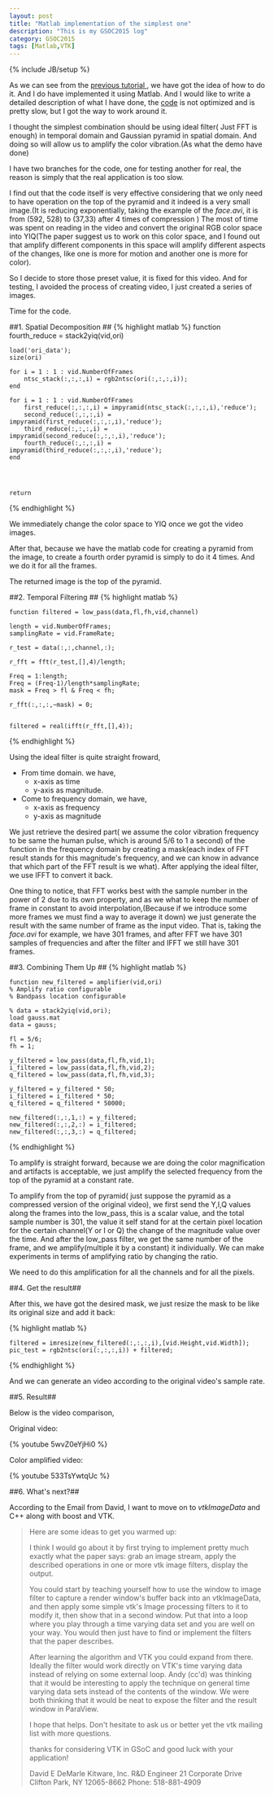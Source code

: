 ```yaml
---
layout: post
title: "Matlab implementation of the simplest one"
description: "This is my GSOC2015 log"
category: GSOC2015
tags: [Matlab,VTK]
---
```

{% include JB/setup %}

As we can see from the [previous tutorial ](http://y1275963.github.io/gsoc2015/2015/03/22/basics/), we have got the idea of how to do it.
And I do have implemented it using Matlab. And I would like to write a detailed description of what I have done, the [code](https://github.com/y1275963/matlab_evm) is not optimized and is pretty slow, but I got the way to work around it.

I thought the simplest combination should be using ideal filter( Just FFT is enough) in temporal domain and Gaussian pyramid in spatial domain. And doing so will allow us to amplify the color vibration.(As what the demo have done)

I have two branches for the code, one for testing another for real, the reason is simply that the real application is too slow.

I find out that the code itself is very effective considering that we only need to have operation on the top of the pyramid and it indeed is a very small image.(It is reducing exponentially, taking the example of the _face.avi_, it is from  (592, 528) to (37,33) after 4 times of compression ) The most of time was spent on reading in the video and convert the original RGB color space into YIQ(The paper suggest us to work on this color space, and I found out that amplify different components in this space will amplify different aspects of the changes, like one is more for motion and another one is more for color). 

So I decide to store those preset value, it is fixed for this video. And for testing, I avoided the process of creating video, I just created a series of images.

Time for the code.

##1. Spatial Decomposition ##
{% highlight matlab %}
    function fourth_reduce = stack2yiq(vid,ori)

    load('ori_data');
    size(ori)
        
    for i = 1 : 1 : vid.NumberOfFrames
        ntsc_stack(:,:,:,i) = rgb2ntsc(ori(:,:,:,i));
    end

    for i = 1 : 1 : vid.NumberOfFrames
        first_reduce(:,:,:,i) = impyramid(ntsc_stack(:,:,:,i),'reduce');
        second_reduce(:,:,:,i) = impyramid(first_reduce(:,:,:,i),'reduce');
        third_reduce(:,:,:,i) = impyramid(second_reduce(:,:,:,i),'reduce');
        fourth_reduce(:,:,:,i) = impyramid(third_reduce(:,:,:,i),'reduce');
    end


        

    return 
{% endhighlight %}

We immediately change the color space to YIQ once we got the video images.

After that, because we have the matlab code for creating a pyramid from the image, to create a fourth order pyramid is simply to do it 4 times. And we do it for all the frames.

The returned image is the top of the pyramid.

##2. Temporal Filtering ##
{% highlight matlab %}

    function filtered = low_pass(data,fl,fh,vid,channel)

    length = vid.NumberOfFrames;
    samplingRate = vid.FrameRate;

    r_test = data(:,:,channel,:);

    r_fft = fft(r_test,[],4)/length;

    Freq = 1:length;
    Freq = (Freq-1)/length*samplingRate;
    mask = Freq > fl & Freq < fh;

    r_fft(:,:,:,~mask) = 0;


    filtered = real(ifft(r_fft,[],4));

{% endhighlight %}

Using the ideal filter is quite straight froward,

 * From time domain. we have,
    * x-axis as time  
    * y-axis as magnitude. 
 * Come to frequency domain, we have,
    * x-axis as frequency
    * y-axis as magnitude 

We just retrieve the desired part( we assume the color vibration frequency to be same the human pulse, which is around 5/6 to 1 a second) of the function in the frequency domain by creating a mask(each index of FFT result stands for this magnitude's frequency, and we can know in advance that which part of the FFT result is we what). After applying the ideal filter, we use IFFT to convert it back.

One thing to notice, that FFT works best with the sample number in the power of 2 due to its own property, and as we what to keep the number of frame in constant to avoid interpolation,(Because if we introduce some more frames we must find a way to average it down) we just generate the result with the same number of frame as the input video. That is, taking the _face.avi_ for example, we have 301 frames, and after FFT we have 301 samples of frequencies and after the filter and IFFT we still have 301 frames. 

##3. Combining Them Up ##
{% highlight matlab %}

    function new_filtered = amplifier(vid,ori)
    % Amplify ratio configurable
    % Bandpass location configurable

    % data = stack2yiq(vid,ori);
    load gauss.mat
    data = gauss;

    fl = 5/6;
    fh = 1;

    y_filtered = low_pass(data,fl,fh,vid,1);
    i_filtered = low_pass(data,fl,fh,vid,2);
    q_filtered = low_pass(data,fl,fh,vid,3);

    y_filtered = y_filtered * 50;
    i_filtered = i_filtered * 50;
    q_filtered = q_filtered * 50000;

    new_filtered(:,:,1,:) = y_filtered;
    new_filtered(:,:,2,:) = i_filtered;
    new_filtered(:,:,3,:) = q_filtered;

{% endhighlight %}

To amplify is straight forward, because we are doing the color magnification and artifacts is acceptable, we just amplify the selected frequency from the top of the pyramid at a constant rate. 

To amplify from the top of pyramid( just suppose the pyramid as a compressed version of the original video), we first send the Y,I,Q values along the frames into the low\_pass, this is a scalar value, and the total sample number is 301, the value it self stand for at the certain pixel location for the certain channel(Y or I or Q) the change of the magnitude value over the time. And after the low\_pass filter, we get the same number of the frame, and we amplify(multiple it by a constant) it individually. We can make experiments in terms of amplifying ratio by changing the ratio.

We need to do this amplification for all the channels and for all the pixels.

##4. Get the result##

After this, we have got the desired mask, we just resize the mask to be like its original size and add it back:

{% highlight matlab %}

    filtered = imresize(new_filtered(:,:,:,i),[vid.Height,vid.Width]);
    pic_test = rgb2ntsc(ori(:,:,:,i)) + filtered;

{% endhighlight %}

And we can generate an video according to the original video's sample rate.

##5. Result##

Below is the video comparison,

Original video:

{% youtube 5wvZ0eYjHi0 %} 

Color amplified video:

{% youtube 533TsYwtqUc %}

##6. What's next?##

According to the Email from David, I want to move on to _vtkImageData_ and C\+\+ along with boost and VTK.


> Here are some ideas to get you warmed up:
> 
> I think I would go about it by first trying to implement pretty much exactly what the paper says: grab an image stream, apply the described operations in one or more vtk image filters, display the output. 
> 
> You could start by teaching yourself how to use the window to image filter to capture a render window's buffer back into an vtkImageData, and then apply some simple vtk's Image processing filters to it to modify it, then show that in a second window. Put that into a loop where you play through a time varying data set and you are well on your way. You would then just have to find or implement the filters that the paper describes.
>  
> After learning the algorithm and VTK you could expand from there. Ideally the filter would work directly on VTK's time varying data instead of relying on some external loop. Andy (cc'd) was thinking that it would be interesting to apply the technique on general time varying data sets instead of the contents of the window. We were both thinking that it would be neat to expose the filter and the result window in ParaView.
> 
> I hope that helps. Don't hesitate to ask us or better yet the vtk mailing list with more questions.
> 
> thanks for considering VTK in GSoC and good luck with your application!
> 
> David E DeMarle
> Kitware, Inc.
> R&D Engineer
> 21 Corporate Drive
> Clifton Park, NY 12065-8662
> Phone: 518-881-4909
> 



 

